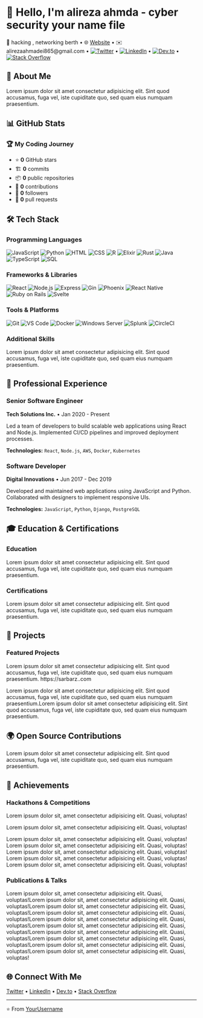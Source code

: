 # 👋 Hello, I'm alireza ahmda - cyber security your name file

📍 hacking , networking berth • 🌐 [Website](https://datnat.com) • ✉️ alirezaahmadei865&#64;gmail.com • [![Twitter](https://img.shields.io/twitter/follow/twiter3394039?style=social)](twiter3394039) • [![LinkedIn](https://img.shields.io/badge/LinkedIn-sdfljiter3394039-blue?style=flat&logo=linkedin)](sdfljiter3394039) • [![Dev.to](https://img.shields.io/badge/DEV.to-sfldkjiter3394039-black?style=flat&logo=dev.to)](sfldkjiter3394039) • [![Stack Overflow](https://img.shields.io/badge/Stack_Overflow-undefined-orange?style=flat&logo=stackoverflow)](twiter3394sdlfkj)

## 🚀 About Me

Lorem ipsum dolor sit amet consectetur adipisicing elit. Sint quod accusamus, fuga vel, iste cupiditate quo, sed quam eius numquam praesentium.

## 📊 GitHub Stats

### 🏆 My Coding Journey

- ⭐ **0** GitHub stars
- 🏗️ **0** commits
- 📦 **0** public repositories
- 🎯 **0** contributions
- 👥 **0** followers
- 🔀 **0** pull requests

## 🛠️ Tech Stack

### Programming Languages

![JavaScript](https://img.shields.io/badge/-JavaScript-333333?style=flat&logo=javascript) ![Python](https://img.shields.io/badge/-Python-333333?style=flat&logo=python) ![HTML](https://img.shields.io/badge/-HTML-333333?style=flat&logo=html5) ![CSS](https://img.shields.io/badge/-CSS-333333?style=flat&logo=css3) ![R](https://img.shields.io/badge/-R-333333?style=flat&logo=r) ![Elixir](https://img.shields.io/badge/-Elixir-333333?style=flat&logo=elixir) ![Rust](https://img.shields.io/badge/-Rust-333333?style=flat&logo=rust) ![Java](https://img.shields.io/badge/-Java-333333?style=flat&logo=java) ![TypeScript](https://img.shields.io/badge/-TypeScript-333333?style=flat&logo=typescript) ![SQL](https://img.shields.io/badge/-SQL-333333?style=flat&logo=sql)

### Frameworks & Libraries

![React](https://img.shields.io/badge/-React-333333?style=flat&logo=react) ![Node.js](https://img.shields.io/badge/-Node.js-333333?style=flat&logo=node.js) ![Express](https://img.shields.io/badge/-Express-333333?style=flat&logo=express) ![Gin](https://img.shields.io/badge/-Gin-333333?style=flat&logo=go) ![Phoenix](https://img.shields.io/badge/-Phoenix-333333?style=flat&logo=phoenix) ![React Native](https://img.shields.io/badge/-React%20Native-333333?style=flat&logo=react) ![Ruby on Rails](https://img.shields.io/badge/-Ruby%20on%20Rails-333333?style=flat&logo=rails) ![Svelte](https://img.shields.io/badge/-Svelte-333333?style=flat&logo=svelte)

### Tools & Platforms

![Git](https://img.shields.io/badge/-Git-333333?style=flat&logo=git) ![VS Code](https://img.shields.io/badge/-VS%20Code-333333?style=flat&logo=visualstudiocode) ![Docker](https://img.shields.io/badge/-Docker-333333?style=flat&logo=docker) ![Windows Server](https://img.shields.io/badge/-Windows%20Server-333333?style=flat&logo=windows) ![Splunk](https://img.shields.io/badge/-Splunk-333333?style=flat&logo=splunk) ![CircleCI](https://img.shields.io/badge/-CircleCI-333333?style=flat&logo=circleci)

### Additional Skills

Lorem ipsum dolor sit amet consectetur adipisicing elit. Sint quod accusamus, fuga vel, iste cupiditate quo, sed quam eius numquam praesentium.

## 💼 Professional Experience

### Senior Software Engineer
**Tech Solutions Inc.** • Jan 2020 - Present

Led a team of developers to build scalable web applications using React and Node.js. Implemented CI/CD pipelines and improved deployment processes.

**Technologies:** `React`, `Node.js`, `AWS`, `Docker`, `Kubernetes`

### Software Developer
**Digital Innovations** • Jun 2017 - Dec 2019

Developed and maintained web applications using JavaScript and Python. Collaborated with designers to implement responsive UIs.

**Technologies:** `JavaScript`, `Python`, `Django`, `PostgreSQL`

## 🎓 Education & Certifications

### Education

Lorem ipsum dolor sit amet consectetur adipisicing elit. Sint quod accusamus, fuga vel, iste cupiditate quo, sed quam eius numquam praesentium.

### Certifications

Lorem ipsum dolor sit amet consectetur adipisicing elit. Sint quod accusamus, fuga vel, iste cupiditate quo, sed quam eius numquam praesentium.

## 🚀 Projects

### Featured Projects

Lorem ipsum dolor sit amet consectetur adipisicing elit. Sint quod accusamus, fuga vel, iste cupiditate quo, sed quam eius numquam praesentium.
https://sarbarz..com

Lorem ipsum dolor sit amet consectetur adipisicing elit. Sint quod accusamus, fuga vel, iste cupiditate quo, sed quam eius numquam praesentium.Lorem ipsum dolor sit amet consectetur adipisicing elit. Sint quod accusamus, fuga vel, iste cupiditate quo, sed quam eius numquam praesentium.

## 🌍 Open Source Contributions

Lorem ipsum dolor sit amet consectetur adipisicing elit. Sint quod accusamus, fuga vel, iste cupiditate quo, sed quam eius numquam praesentium.

## 🏅 Achievements

### Hackathons & Competitions

Lorem ipsum dolor sit, amet consectetur adipisicing elit. Quasi, voluptas!

Lorem ipsum dolor sit, amet consectetur adipisicing elit. Quasi, voluptas!

Lorem ipsum dolor sit, amet consectetur adipisicing elit. Quasi, voluptas!
Lorem ipsum dolor sit, amet consectetur adipisicing elit. Quasi, voluptas!
Lorem ipsum dolor sit, amet consectetur adipisicing elit. Quasi, voluptas!
Lorem ipsum dolor sit, amet consectetur adipisicing elit. Quasi, voluptas!
Lorem ipsum dolor sit, amet consectetur adipisicing elit. Quasi, voluptas!


### Publications & Talks

Lorem ipsum dolor sit, amet consectetur adipisicing elit. Quasi, voluptas!Lorem ipsum dolor sit, amet consectetur adipisicing elit. Quasi, voluptas!Lorem ipsum dolor sit, amet consectetur adipisicing elit. Quasi, voluptas!Lorem ipsum dolor sit, amet consectetur adipisicing elit. Quasi, voluptas!Lorem ipsum dolor sit, amet consectetur adipisicing elit. Quasi, voluptas!Lorem ipsum dolor sit, amet consectetur adipisicing elit. Quasi, voluptas!Lorem ipsum dolor sit, amet consectetur adipisicing elit. Quasi, voluptas!Lorem ipsum dolor sit, amet consectetur adipisicing elit. Quasi, voluptas!Lorem ipsum dolor sit, amet consectetur adipisicing elit. Quasi, voluptas!Lorem ipsum dolor sit, amet consectetur adipisicing elit. Quasi, voluptas!

## 🌐 Connect With Me

[Twitter](twiter3394039) • [LinkedIn](sdfljiter3394039) • [Dev.to](sfldkjiter3394039) • [Stack Overflow](twiter3394sdlfkj)

---

⭐ From [YourUsername](https://github.com/YourUsername)
